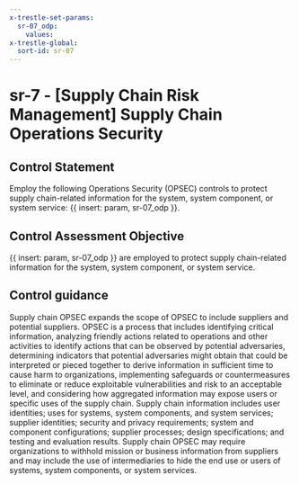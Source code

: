 ```yaml
---
x-trestle-set-params:
  sr-07_odp:
    values:
x-trestle-global:
  sort-id: sr-07
---
```


# sr-7 - \[Supply Chain Risk Management\] Supply Chain Operations Security

## Control Statement

Employ the following Operations Security (OPSEC) controls to protect supply chain-related information for the system, system component, or system service: {{ insert: param, sr-07_odp }}.

## Control Assessment Objective

{{ insert: param, sr-07_odp }} are employed to protect supply chain-related information for the system, system component, or system service.

## Control guidance

Supply chain OPSEC expands the scope of OPSEC to include suppliers and potential suppliers. OPSEC is a process that includes identifying critical information, analyzing friendly actions related to operations and other activities to identify actions that can be observed by potential adversaries, determining indicators that potential adversaries might obtain that could be interpreted or pieced together to derive information in sufficient time to cause harm to organizations, implementing safeguards or countermeasures to eliminate or reduce exploitable vulnerabilities and risk to an acceptable level, and considering how aggregated information may expose users or specific uses of the supply chain. Supply chain information includes user identities; uses for systems, system components, and system services; supplier identities; security and privacy requirements; system and component configurations; supplier processes; design specifications; and testing and evaluation results. Supply chain OPSEC may require organizations to withhold mission or business information from suppliers and may include the use of intermediaries to hide the end use or users of systems, system components, or system services.
